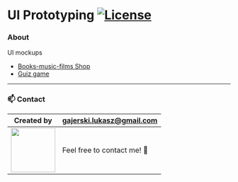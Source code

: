 # UI Prototyping [![License](https://img.shields.io/badge/licence-MIT-blue)](https://choosealicense.com/licenses/mit/)

### About

UI mockups

- [Books-music-films Shop](https://github.com/Ukasz09/UI-prototyping/tree/master/IOS-books-music-films-shop)
- [Guiz game](https://github.com/Ukasz09/UI-prototyping/tree/master/IOS-quiz-game)

---

### 📫 Contact

| Created by                                                                                                                                       | gajerski.lukasz@gmail.com        |
| ------------------------------------------------------------------------------------------------------------------------------------------------ | -------------------------------- |
| <a href="https://github.com/Ukasz09" target="_blank"><img src="https://avatars0.githubusercontent.com/u/44710226?s=460&v=4"  width="100px;"></a> | Feel free to contact me! :punch: |
